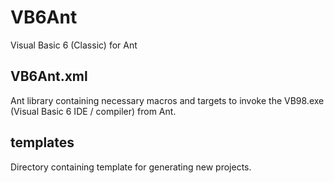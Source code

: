 # VB6Ant

Visual Basic 6 (Classic) for Ant

## VB6Ant.xml

Ant library containing necessary macros and targets to invoke the VB98.exe (Visual Basic 6 IDE / compiler) from Ant.

## templates

Directory containing template for generating new projects.
